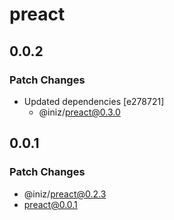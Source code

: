 # preact

## 0.0.2

### Patch Changes

- Updated dependencies [e278721]
  - @iniz/preact@0.3.0

## 0.0.1

### Patch Changes

- @iniz/preact@0.2.3
- preact@0.0.1
